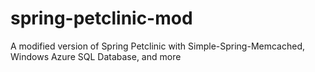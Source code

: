 spring-petclinic-mod
====================

A modified version of Spring Petclinic with Simple-Spring-Memcached, Windows Azure SQL Database, and more
